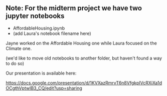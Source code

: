 ## Note: For the midterm project we have two jupyter notebooks

- AffordableHousing.ipynb
- (add Laura's notebook filename here)

Jayne worked on the Affordable Housing one while Laura focused on the Climate one.

(we'd like to move old notebooks to another folder, but haven't found a way to do so)

Our presentation is available here:

https://docs.google.com/presentation/d/1KVXazRmrvT6n8VfgkpIVcRXiXa1dOCgthVptwIB3_CQ/edit?usp=sharing
